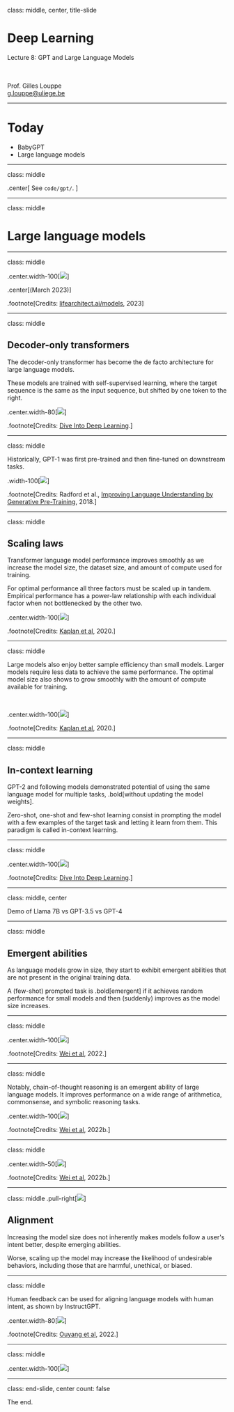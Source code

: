 class: middle, center, title-slide

# Deep Learning

Lecture 8: GPT and Large Language Models

<br><br>
Prof. Gilles Louppe<br>
[g.louppe@uliege.be](mailto:g.louppe@uliege.be)

---

# Today

- BabyGPT
- Large language models

---

class: middle

.center[ See `code/gpt/`. ]

---

class: middle

# Large language models

---

class: middle

.center.width-100[![](./figures/lec8/map.png)]

.center[(March 2023)]

.footnote[Credits: [lifearchitect.ai/models](https://lifearchitect.ai/models/), 2023]

---

class: middle

## Decoder-only transformers

The decoder-only transformer has become the de facto architecture for large language models.

These models are trained with self-supervised learning, where the target sequence is the same as the input sequence, but shifted by one token to the right.

.center.width-80[![](./figures/lec8/gpt-decoder-only.svg)]

.footnote[Credits: [Dive Into Deep Learning](https://d2l.ai).]

---

class: middle

Historically, GPT-1 was first pre-trained and then fine-tuned on downstream tasks.

.width-100[![](figures/lec7/gpt.png)]

.footnote[Credits: Radford et al., [Improving Language Understanding by Generative Pre-Training](https://cdn.openai.com/research-covers/language-unsupervised/language_understanding_paper.pdf), 2018.]

---

class: middle

## Scaling laws

Transformer language model performance improves smoothly as we increase the model size, the dataset size, and amount of compute used for training. 

For optimal performance all three factors must be scaled up in tandem. Empirical performance has a power-law relationship with each individual factor when not bottlenecked by the other two.

.center.width-100[![](./figures/lec8/scaling-power-law.png)]

.footnote[Credits: [Kaplan et al](https://arxiv.org/pdf/2001.08361.pdf), 2020.]

---

class: middle

Large models also enjoy better sample efficiency than small models. Larger models require less data to achieve the same performance.
The optimal model size also shows to grow smoothly with the amount of compute available for training.

<br>

.center.width-100[![](./figures/lec8/scaling-sample-conv.png)]

.footnote[Credits: [Kaplan et al](https://arxiv.org/pdf/2001.08361.pdf), 2020.]

---

class: middle

## In-context learning

GPT-2 and following models demonstrated potential of using the same language model for multiple tasks, .bold[without updating the model weights].

Zero-shot, one-shot and few-shot learning consist in prompting the model with a few examples of the target task and letting it learn from them. This paradigm is called in-context learning.

---

class: middle

.center.width-100[![](./figures/lec8/gpt-3-xshot.svg)]

.footnote[Credits: [Dive Into Deep Learning](https://d2l.ai).]

---

class: middle, center

Demo of Llama 7B vs GPT-3.5 vs GPT-4

---

class: middle

## Emergent abilities

As language models grow in size, they start to exhibit emergent abilities that are not present in the original training data.

A (few-shot) prompted task is .bold[emergent] if it achieves random performance for small models and then (suddenly) improves as the model size increases.

---

class: middle

.center.width-100[![](./figures/lec8/emergence.gif)]

.footnote[Credits: [Wei et al](https://arxiv.org/abs/2206.07682), 2022.]

---

class: middle

Notably, chain-of-thought reasoning is an emergent ability of large language models. It improves performance on a wide range of arithmetica, commonsense, and symbolic reasoning tasks.

.center.width-100[![](./figures/lec8/cot1.png)]

.footnote[Credits: [Wei et al](https://openreview.net/pdf?id=_VjQlMeSB_J), 2022b.]

---

class: middle

.center.width-50[![](./figures/lec8/cot2.png)]

.footnote[Credits: [Wei et al](https://openreview.net/pdf?id=_VjQlMeSB_J), 2022b.]

---

class: middle
.pull-right[![](./figures/lec8/bias-score.png)]

## Alignment

Increasing the model size does not inherently makes models follow a user's intent better, despite emerging abilities.

Worse, scaling up the model may increase the likelihood of undesirable behaviors, including those that are harmful, unethical, or biased. 

---

class: middle

Human feedback can be used for aligning language models with human intent, as shown by InstructGPT.

.center.width-80[![](./figures/lec8/instructgpt.png)]

.footnote[Credits: [Ouyang et al](https://arxiv.org/pdf/2203.02155.pdf), 2022.]

---

class: middle

.center.width-100[![](./figures/lec8/instructgpt-code.png)]

---

class: end-slide, center
count: false

The end.
